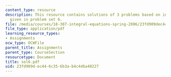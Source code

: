 ```yaml
---
content_type: resource
description: This resource contains solutions of 3 problems based on integral equations
  given in problem set 6.
file: /media/courses/18-307-integral-equations-spring-2006/23fd909dec446c356b3ab4c4d6a40227_sol6.pdf
file_type: application/pdf
learning_resource_types:
- Assignments
ocw_type: OCWFile
parent_title: Assignments
parent_type: CourseSection
resourcetype: Document
title: sol6.pdf
uid: 23fd909d-ec44-6c35-6b3a-b4c4d6a40227
---
```


